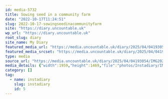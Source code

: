 ```yaml
---
id: media-5732
title: Sowing seed in a community farm
date: "2022-10-17T11:24:51"
slug: 2022-10-17-sowingseedinacommunityfarm
site: "https://diary.uncountable.uk"
wp_url: "https://diary.uncountable.uk"
root_slug: diary
site_name: My Diary
featured_media_url: "https://media.uncountable.uk/diary/2025/04/04193054/IMG20221017122451.webp"
featured_media_srcset: "https://media.uncountable.uk/diary/2025/04/04193054/IMG20221017122451-300x225.webp 300w, https://media.uncountable.uk/diary/2025/04/04193054/IMG20221017122451-1024x768.webp 1024w, https://media.uncountable.uk/diary/2025/04/04193054/IMG20221017122451-150x150.webp 150w, https://media.uncountable.uk/diary/2025/04/04193054/IMG20221017122451-640x480.webp 640w, https://media.uncountable.uk/diary/2025/04/04193054/IMG20221017122451.webp 1959w"
type: media
source_url: "https://media.uncountable.uk/diary/2025/04/04193054/IMG20221017122451.webp"
media_details: {"width":1959,"height":1469,"file":"photos/Instadiary/IMG20221017122451.webp","filesize":179052,"sizes":{"medium":{"file":"IMG20221017122451-300x225.webp","width":300,"height":225,"filesize":23114,"mime_type":"image/webp","source_url":"https://media.uncountable.uk/diary/2025/04/04193054/IMG20221017122451-300x225.webp"},"large":{"file":"IMG20221017122451-1024x768.webp","width":1024,"height":768,"filesize":174810,"mime_type":"image/webp","source_url":"https://media.uncountable.uk/diary/2025/04/04193054/IMG20221017122451-1024x768.webp"},"thumbnail":{"file":"IMG20221017122451-150x150.webp","width":150,"height":150,"filesize":8988,"mime_type":"image/webp","source_url":"https://media.uncountable.uk/diary/2025/04/04193054/IMG20221017122451-150x150.webp"},"mobwidth":{"file":"IMG20221017122451-640x480.webp","width":640,"height":480,"filesize":85296,"mime_type":"image/webp","source_url":"https://media.uncountable.uk/diary/2025/04/04193054/IMG20221017122451-640x480.webp"},"full":{"file":"IMG20221017122451.webp","width":1959,"height":1469,"mime_type":"image/webp","source_url":"https://media.uncountable.uk/diary/2025/04/04193054/IMG20221017122451.webp"}},"image_meta":{"aperture":"0","credit":"","camera":"","caption":"","created_timestamp":"0","copyright":"","focal_length":"0","iso":"0","shutter_speed":"0","title":"","orientation":"0","keywords":[]}}
category: []
tag:
  - name: instadiary
    slug: instadiary
    id: 5
---
```


